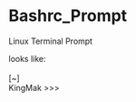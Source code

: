 Bashrc_Prompt
=============

Linux Terminal Prompt

looks like: <br><br>
[<light blue>~]<br>
<orange>KingMak >>> 
